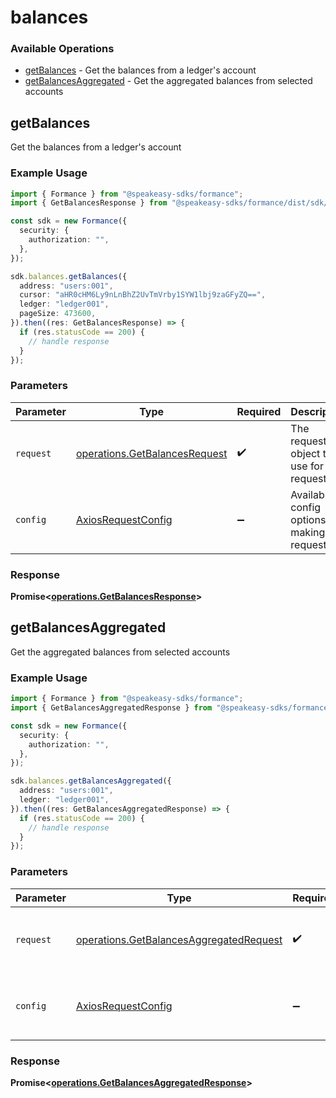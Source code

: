 # balances

### Available Operations

* [getBalances](#getbalances) - Get the balances from a ledger's account
* [getBalancesAggregated](#getbalancesaggregated) - Get the aggregated balances from selected accounts

## getBalances

Get the balances from a ledger's account

### Example Usage

```typescript
import { Formance } from "@speakeasy-sdks/formance";
import { GetBalancesResponse } from "@speakeasy-sdks/formance/dist/sdk/models/operations";

const sdk = new Formance({
  security: {
    authorization: "",
  },
});

sdk.balances.getBalances({
  address: "users:001",
  cursor: "aHR0cHM6Ly9nLnBhZ2UvTmVrby1SYW1lbj9zaGFyZQ==",
  ledger: "ledger001",
  pageSize: 473600,
}).then((res: GetBalancesResponse) => {
  if (res.statusCode == 200) {
    // handle response
  }
});
```

### Parameters

| Parameter                                                                      | Type                                                                           | Required                                                                       | Description                                                                    |
| ------------------------------------------------------------------------------ | ------------------------------------------------------------------------------ | ------------------------------------------------------------------------------ | ------------------------------------------------------------------------------ |
| `request`                                                                      | [operations.GetBalancesRequest](../../models/operations/getbalancesrequest.md) | :heavy_check_mark:                                                             | The request object to use for the request.                                     |
| `config`                                                                       | [AxiosRequestConfig](https://axios-http.com/docs/req_config)                   | :heavy_minus_sign:                                                             | Available config options for making requests.                                  |


### Response

**Promise<[operations.GetBalancesResponse](../../models/operations/getbalancesresponse.md)>**


## getBalancesAggregated

Get the aggregated balances from selected accounts

### Example Usage

```typescript
import { Formance } from "@speakeasy-sdks/formance";
import { GetBalancesAggregatedResponse } from "@speakeasy-sdks/formance/dist/sdk/models/operations";

const sdk = new Formance({
  security: {
    authorization: "",
  },
});

sdk.balances.getBalancesAggregated({
  address: "users:001",
  ledger: "ledger001",
}).then((res: GetBalancesAggregatedResponse) => {
  if (res.statusCode == 200) {
    // handle response
  }
});
```

### Parameters

| Parameter                                                                                          | Type                                                                                               | Required                                                                                           | Description                                                                                        |
| -------------------------------------------------------------------------------------------------- | -------------------------------------------------------------------------------------------------- | -------------------------------------------------------------------------------------------------- | -------------------------------------------------------------------------------------------------- |
| `request`                                                                                          | [operations.GetBalancesAggregatedRequest](../../models/operations/getbalancesaggregatedrequest.md) | :heavy_check_mark:                                                                                 | The request object to use for the request.                                                         |
| `config`                                                                                           | [AxiosRequestConfig](https://axios-http.com/docs/req_config)                                       | :heavy_minus_sign:                                                                                 | Available config options for making requests.                                                      |


### Response

**Promise<[operations.GetBalancesAggregatedResponse](../../models/operations/getbalancesaggregatedresponse.md)>**


